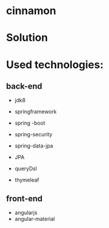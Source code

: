 # cinnamon

# Solution




# Used technologies:

## back-end
- jdk8
- springframework
 - spring -boot
 - spring-security
 - spring-data-jpa

- JPA
- queryDsl
- thymeleaf


## front-end
- angularjs
- angular-material
